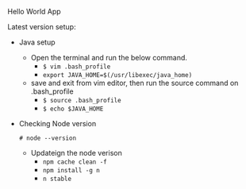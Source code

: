 Hello World App


Latest version setup:
- Java setup
  - Open the terminal and run the below command.
    - `$ vim .bash_profile`
    - `export JAVA_HOME=$(/usr/libexec/java_home)`
  - save and exit from vim editor, then run the source command on .bash_profile
    - `$ source .bash_profile`
    - `$ echo $JAVA_HOME`

- Checking Node version
    
    `# node --version`
  - Updateign the node verison
     - `npm cache clean -f`
     - `npm install -g n`
     - `n stable`